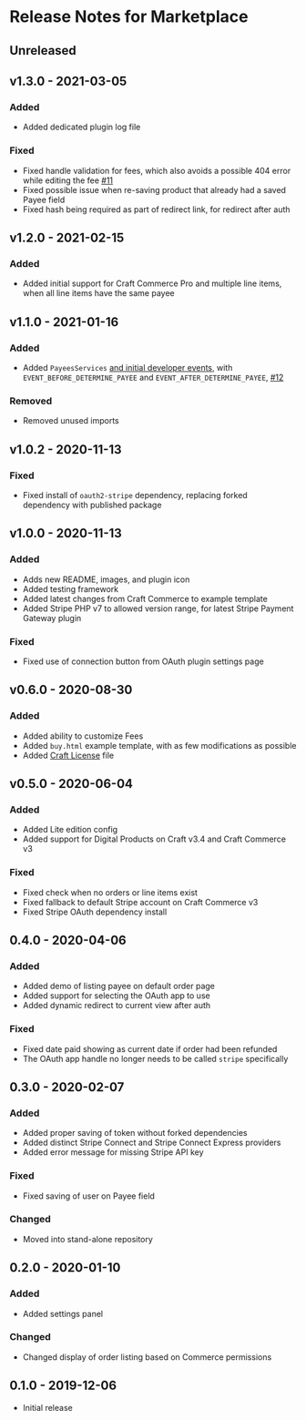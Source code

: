 # Release Notes for Marketplace

## Unreleased

## v1.3.0 - 2021-03-05

### Added
- Added dedicated plugin log file

### Fixed
- Fixed handle validation for fees, which also avoids a possible 404 error while editing the fee [#11](https://github.com/kennethormandy/craft-marketplace/issues/11)
- Fixed possible issue when re-saving product that already had a saved Payee field
- Fixed hash being required as part of redirect link, for redirect after auth

## v1.2.0 - 2021-02-15

### Added
- Added initial support for Craft Commerce Pro and multiple line items, when all line items have the same payee

## v1.1.0 - 2021-01-16

### Added
- Added `PayeesServices` [and initial developer events](https://github.com/kennethormandy/craft-marketplace/tree/ko-payees-service#events), with `EVENT_BEFORE_DETERMINE_PAYEE` and `EVENT_AFTER_DETERMINE_PAYEE`, [#12](https://github.com/kennethormandy/craft-marketplace/issues/12)

### Removed
- Removed unused imports

## v1.0.2 - 2020-11-13

### Fixed
- Fixed install of `oauth2-stripe` dependency, replacing forked dependency with published package

## v1.0.0 - 2020-11-13

### Added
- Adds new README, images, and plugin icon
- Added testing framework
- Added latest changes from Craft Commerce to example template
- Added Stripe PHP v7 to allowed version range, for latest Stripe Payment Gateway plugin

### Fixed
- Fixed use of connection button from OAuth plugin settings page

## v0.6.0 - 2020-08-30

### Added
- Added ability to customize Fees
- Added `buy.html` example template, with as few modifications as possible
- Added [Craft License](https://github.com/kennethormandy/craft-marketplace/blob/main/LICENSE.md) file

## v0.5.0 - 2020-06-04

### Added 
- Added Lite edition config
- Added support for Digital Products on Craft v3.4 and Craft Commerce v3

### Fixed
- Fixed check when no orders or line items exist
- Fixed fallback to default Stripe account on Craft Commerce v3
- Fixed Stripe OAuth dependency install

## 0.4.0 - 2020-04-06

### Added
- Added demo of listing payee on default order page
- Added support for selecting the OAuth app to use
- Added dynamic redirect to current view after auth

### Fixed
- Fixed date paid showing as current date if order had been refunded
- The OAuth app handle no longer needs to be called `stripe` specifically

## 0.3.0 - 2020-02-07

### Added
- Added proper saving of token without forked dependencies
- Added distinct Stripe Connect and Stripe Connect Express providers
- Added error message for missing Stripe API key

### Fixed
- Fixed saving of user on Payee field

### Changed
- Moved into stand-alone repository

## 0.2.0 - 2020-01-10

### Added
- Added settings panel

### Changed
- Changed display of order listing based on Commerce permissions

## 0.1.0 - 2019-12-06

- Initial release
